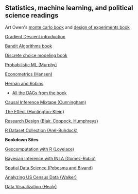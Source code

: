 ## Statistics, machine learning, and political science readings

Art Owen's [monte carlo book](http://statweb.stanford.edu/~owen/mc/) and [design of experiments book](https://statweb.stanford.edu/~owen/courses/363/doenotes.pdf)

[Gradient Descent introduction](http://ruder.io/optimizing-gradient-descent/)

[Bandit Algorithms book](http://downloads.tor-lattimore.com/banditbook/book.pdf)

[Discrete choice modeling book](https://eml.berkeley.edu/books/choice2.html)

[Probabilistic ML (Murphy)](https://probml.github.io/pml-book/)

[Econometrics (Hansen)](https://www.ssc.wisc.edu/~bhansen/econometrics/)

[Hernán and Robins](https://www.hsph.harvard.edu/miguel-hernan/causal-inference-book/)
  - [All the DAGs from the book](https://sgfin.github.io/2019/06/19/Causal-Inference-Book-All-DAGs/)
  
[Causal Inference Mixtape (Cunningham)](https://mixtape.scunning.com/)

[The Effect (Huntington-Klein)](https://www.theeffectbook.net/)

[Research Design (Blair, Coppock, Humphreys)](https://book.declaredesign.org/index.html)

[R Dataset Collection (Arel-Bundock)](https://vincentarelbundock.github.io/Rdatasets/)

**Bookdown Sites**

[Geocomputation with R (Lovelace)](https://geocompr.robinlovelace.net/)

[Bayesian Inference with INLA (Gomez-Rubio)](https://becarioprecario.bitbucket.io/inla-gitbook/)

[Spatial Data Science (Pebesma and Bivand)](https://keen-swartz-3146c4.netlify.app/)

[Analyzing US Census Data (Walker)](https://walker-data.com/census-r/)

[Data Visualization (Healy)](https://socviz.co/)

